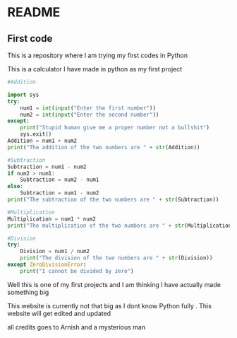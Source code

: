 # README

## First code

This is a repository where I am trying my first codes in Python

This is a calculator I have made in python as my first project

```python
#Addition

import sys
try:
    num1 = int(input("Enter the first number"))
    num2 = int(input("Enter the second number"))
except: 
    print("Stupid human give me a proper number not a bullshit")
    sys.exit()
Addition = num1 + num2
print("The addition of the two numbers are " + str(Addition))

#Subtraction
Subtraction = num1 - num2
if num2 > num1:
    Subtraction = num2 - num1   
else:
    Subtraction = num1 - num2
print("The subtraction of the two numbers are " + str(Subtraction))

#Multiplication
Multiplication = num1 * num2
print("The multiplication of the two numbers are " + str(Multiplication))

#Division
try:
    Division = num1 / num2
    print("The division of the two numbers are " + str(Division))
except ZeroDivisionError:
    print("I cannot be divided by zero")
```
Well this is one of my first projects and I am thinking I have actually made something big

This website is currently not that big as I dont know Python fully . This website will get edited and updated


all credits goes to Arnish and a mysterious man


